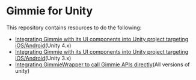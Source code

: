 # Gimmie for Unity

This repository contains resources to do the following:
- [Integrating Gimmie with its UI components into Unity project targeting iOS/Android](unity4.md)(Unity 4.x)
- [Integrating Gimmie with its UI components into Unity project targeting iOS/Android](unity3.md)(Unity 3.x)
- [Integrating GimmieWrapper to call Gimmie APIs directly](wrapper.md)(All versions of unity)
